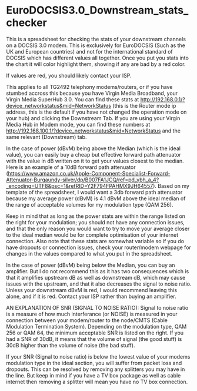 # EuroDOCSIS3.0_Downstream_stats_checker

This is a spreadsheet for checking the stats of your downstream channels on a DOCSIS 3.0 modem. This is exclusively for EuroDOCSIS (Such as the UK and European countries) and not for the international standard of DOCSIS
which has different values all together. Once you put you stats into the chart it will color highlight them, showing if any are bad by a red color.

If values are red, you should likely contact your ISP.

This applies to all TG2492 telephony modems/routers, or if you have stumbed accross this because you have Virgin Media Broadband, your Virgin Media SuperHub 3.0.
You can find these stats at  http://192.168.0.1/?device_networkstatus&mid=NetworkStatus (this is the Router mode ip address, this is the default if you have not changed the operation mode on your hub) and clicking the Downstream Tab.
If you are using your Virgin Media Hub in Modem mode, you can find these numbers at http://192.168.100.1/?device_networkstatus&mid=NetworkStatus and the same relevant (Downstream) tab.

In the case of power (dBvM) being above the Median (which is the ideal value), you can easily buy a cheap but effective forward path attenuator with the value in dB written on it to get your values closest to the median. Here is an example of a 10dB forward path attenuator (https://www.amazon.co.uk/Apple-Component-Specialist-Forward-Attenuator-Burgaundy-silver/dp/B007FA1JCQ/ref=pd_ybh_a_4?_encoding=UTF8&psc=1&refRID=Y2F794FPAHMX9JH64557). Based on my template of the spreadsheet, I would want a 3db forward path attenuator because my average power (dBvM) is 4.1 dBvM above the ideal median of the range of acceptable volumes for my modulation type (QAM 256).

Keep in mind that as long as the power stats are within the range listed on the right for your modulation; you should not have any connection issues, and that the only reason you would want to try to move your average closer to the ideal median would be for complete optimisation of your internet connection. Also note that these stats are somewhat variable so if you do have dropouts or connection issues, check your router/modem webpage for changes in the values compared to what you put in the spreadsheet.

In the case of power (dBvM) being below the Median, you can buy an amplifier. But I do not recommend this as it has two consequences which is that it amplifies upstream dB as well as downstream dB, which may cause issues with the upstream, and that it also decreases the signal to noise ratio. Unless your downstream dBvM is red, I would recommend leaving this alone, and if it is red. Contact your ISP rather than buying an amplifier.

AN EXPLANATION OF SNR (SIGNAL TO NOISE RATIO): Signal to noise ratio is a measure of how much interferance (or NOISE) is measured in your connection between your modem/router to the node/CMTS (Cable Modulation Termination System). Depending on the modulation type, QAM 256 or QAM 64, the minimum acceptable SNR is listed on the right. If you had a SNR of 30dB, it means that the volume of signal (the good stuff) is 30dB higher than the volume of noise (the bad stuff).

If your SNR (Signal to noise ratio) is below the lowest value of your modems modulation type in the ideal section, you will suffer from packet loss and dropouts. This can be resolved by removing any splitters you may have in the line. But keep in mind if you have a TV box package as well as cable internet then removing a splitter will mean you have no TV box connection.
